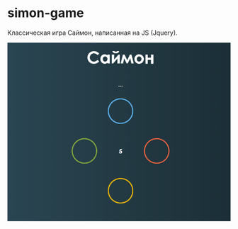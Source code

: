 # simon-game
Классическая игра Саймон, написанная на JS (Jquery).

![Пример первый](./desc/img1.png)